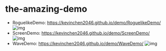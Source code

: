 # the-amazing-demo

- RoguelikeDemo: https://kevinchen2046.github.io/demo/RoguelikeDemo/
![img](https://kevinchen2046.github.io/thum/RoguelikeDemo.png)
- ScreenDemo: https://kevinchen2046.github.io/demo/ScreenDemo/
![img](https://kevinchen2046.github.io/thum/ScreenDemo.png)
- WaveDemo: https://kevinchen2046.github.io/demo/WaveDemo/
![img](https://kevinchen2046.github.io/thum/WaveDemo.png)